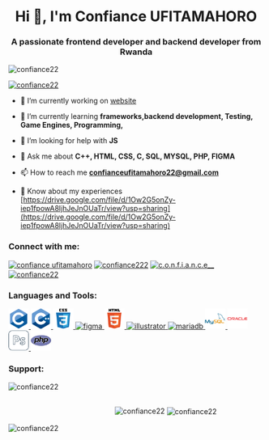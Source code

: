 <h1 align="center">Hi 👋, I'm Confiance UFITAMAHORO</h1>
<h3 align="center">A passionate frontend developer and backend developer from Rwanda</h3>

<p align="left"> <img src="https://komarev.com/ghpvc/?username=confiance22&label=Profile%20views&color=0e75b6&style=flat" alt="confiance22" /> </p>

<p align="left"> <a href="https://github.com/ryo-ma/github-profile-trophy"><img src="https://github-profile-trophy.vercel.app/?username=confiance22" alt="confiance22" /></a> </p>

- 🔭 I’m currently working on [website](https://www.coffeeconnectcenter.com/)

- 🌱 I’m currently learning **frameworks,backend development, Testing, Game Engines, Programming,**

- 🤝 I’m looking for help with **JS**

- 💬 Ask me about **C++, HTML, CSS, C, SQL, MYSQL, PHP, FIGMA**

- 📫 How to reach me **confianceufitamahoro22@gmail.com**

- 📄 Know about my experiences [https://drive.google.com/file/d/1Ow2G5onZy-iep1fpowA8ljhJeJnOUaTr/view?usp=sharing](https://drive.google.com/file/d/1Ow2G5onZy-iep1fpowA8ljhJeJnOUaTr/view?usp=sharing)

<h3 align="left">Connect with me:</h3>
<p align="left">
<a href="https://linkedin.com/in/confiance ufitamahoro" target="blank"><img align="center" src="https://raw.githubusercontent.com/rahuldkjain/github-profile-readme-generator/master/src/images/icons/Social/linked-in-alt.svg" alt="confiance ufitamahoro" height="30" width="40" /></a>
<a href="https://codesandbox.com/confiance222" target="blank"><img align="center" src="https://raw.githubusercontent.com/rahuldkjain/github-profile-readme-generator/master/src/images/icons/Social/codesandbox.svg" alt="confiance222" height="30" width="40" /></a>
<a href="https://instagram.com/c.o.n.f.i.a.n.c.e__" target="blank"><img align="center" src="https://raw.githubusercontent.com/rahuldkjain/github-profile-readme-generator/master/src/images/icons/Social/instagram.svg" alt="c.o.n.f.i.a.n.c.e__" height="30" width="40" /></a>
<a href="https://dribbble.com/confiance22" target="blank"><img align="center" src="https://raw.githubusercontent.com/rahuldkjain/github-profile-readme-generator/master/src/images/icons/Social/dribbble.svg" alt="confiance22" height="30" width="40" /></a>
</p>

<h3 align="left">Languages and Tools:</h3>
<p align="left"> <a href="https://www.cprogramming.com/" target="_blank" rel="noreferrer"> <img src="https://raw.githubusercontent.com/devicons/devicon/master/icons/c/c-original.svg" alt="c" width="40" height="40"/> </a> <a href="https://www.w3schools.com/cpp/" target="_blank" rel="noreferrer"> <img src="https://raw.githubusercontent.com/devicons/devicon/master/icons/cplusplus/cplusplus-original.svg" alt="cplusplus" width="40" height="40"/> </a> <a href="https://www.w3schools.com/css/" target="_blank" rel="noreferrer"> <img src="https://raw.githubusercontent.com/devicons/devicon/master/icons/css3/css3-original-wordmark.svg" alt="css3" width="40" height="40"/> </a> <a href="https://www.figma.com/" target="_blank" rel="noreferrer"> <img src="https://www.vectorlogo.zone/logos/figma/figma-icon.svg" alt="figma" width="40" height="40"/> </a> <a href="https://www.w3.org/html/" target="_blank" rel="noreferrer"> <img src="https://raw.githubusercontent.com/devicons/devicon/master/icons/html5/html5-original-wordmark.svg" alt="html5" width="40" height="40"/> </a> <a href="https://www.adobe.com/in/products/illustrator.html" target="_blank" rel="noreferrer"> <img src="https://www.vectorlogo.zone/logos/adobe_illustrator/adobe_illustrator-icon.svg" alt="illustrator" width="40" height="40"/> </a> <a href="https://mariadb.org/" target="_blank" rel="noreferrer"> <img src="https://www.vectorlogo.zone/logos/mariadb/mariadb-icon.svg" alt="mariadb" width="40" height="40"/> </a> <a href="https://www.mysql.com/" target="_blank" rel="noreferrer"> <img src="https://raw.githubusercontent.com/devicons/devicon/master/icons/mysql/mysql-original-wordmark.svg" alt="mysql" width="40" height="40"/> </a> <a href="https://www.oracle.com/" target="_blank" rel="noreferrer"> <img src="https://raw.githubusercontent.com/devicons/devicon/master/icons/oracle/oracle-original.svg" alt="oracle" width="40" height="40"/> </a> <a href="https://www.photoshop.com/en" target="_blank" rel="noreferrer"> <img src="https://raw.githubusercontent.com/devicons/devicon/master/icons/photoshop/photoshop-line.svg" alt="photoshop" width="40" height="40"/> </a> <a href="https://www.php.net" target="_blank" rel="noreferrer"> <img src="https://raw.githubusercontent.com/devicons/devicon/master/icons/php/php-original.svg" alt="php" width="40" height="40"/> </a> </p>

<h3 align="left">Support:</h3>
<p><a href="https://www.buymeacoffee.com/confiance22"> <img align="left" src="https://cdn.buymeacoffee.com/buttons/v2/default-yellow.png" height="50" width="210" alt="confiance22" /></a></p><br><br>

<p><img align="left" src="https://github-readme-stats.vercel.app/api/top-langs?username=confiance22&show_icons=true&locale=en&layout=compact" alt="confiance22" /></p>

<p>&nbsp;<img align="center" src="https://github-readme-stats.vercel.app/api?username=confiance22&show_icons=true&locale=en" alt="confiance22" /></p>

<p><img align="center" src="https://github-readme-streak-stats.herokuapp.com/?user=confiance22&" alt="confiance22" /></p>

